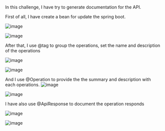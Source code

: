 In this challenge, I have try to generate documentation for the API.

First of all, I have create a bean for update the spring boot.

![image](https://github.com/JoeYeungCW/SpringBootDevelopmentBootcamp/assets/109426792/5a872c37-a91d-4918-a6f4-5b9f5ea7b275)

![image](https://github.com/JoeYeungCW/SpringBootDevelopmentBootcamp/assets/109426792/62b0c692-c521-4de2-9b3c-1fdcb35d4602)

After that, I use @tag to group the operations, set the name and description of the operations

![image](https://github.com/JoeYeungCW/SpringBootDevelopmentBootcamp/assets/109426792/1da4e9e2-5a8a-4631-9fef-1909b11790c1)

![image](https://github.com/JoeYeungCW/SpringBootDevelopmentBootcamp/assets/109426792/f026b44d-8947-4034-95bf-18d7770c26fe)

And I use @Operation to provide the the summary and description with each operations.
![image](https://github.com/JoeYeungCW/SpringBootDevelopmentBootcamp/assets/109426792/05203c99-d601-451a-aa4f-ac4c6139d342)

![image](https://github.com/JoeYeungCW/SpringBootDevelopmentBootcamp/assets/109426792/d5f15075-2fc7-4a5d-be30-912d7b41a7a5)

I have also use @ApiResponse to document the operation responds

![image](https://github.com/JoeYeungCW/SpringBootDevelopmentBootcamp/assets/109426792/ae887258-d398-4897-a3b4-1ddfa585c64a)

![image](https://github.com/JoeYeungCW/SpringBootDevelopmentBootcamp/assets/109426792/731a4e0e-b89c-451d-9c2c-c38c913c88c4)
